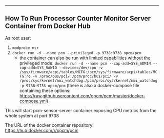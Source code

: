 --------------------------------------------------------------------------------
How To Run Processor Counter Monitor Server Container from Docker Hub
--------------------------------------------------------------------------------

As root user:
1. ``modprobe msr``
2. ``docker run -d --name pcm --privileged -p 9738:9738 opcm/pcm``
   - the container can also be run with limited capabilities without the privileged mode: ``docker run -d --name pcm --cap-add=SYS_ADMIN --cap-add=SYS_RAWIO --device=/dev/cpu -v /sys/firmware/acpi/tables/MCFG:/pcm/sys/firmware/acpi/tables/MCFG:ro -v /proc/bus/pci/:/pcm/proc/bus/pci/ -v /proc/sys/kernel/nmi_watchdog:/pcm/proc/sys/kernel/nmi_watchdog -p 9738:9738 opcm/pcm`` (there is also a docker-compose file containing these options: https://raw.githubusercontent.com/opcm/pcm/master/docker-compose.yml)

This will start pcm-sensor-server container exposing CPU metrics from the whole system at port 9738 

The URL of the docker container repository: https://hub.docker.com/r/opcm/pcm
